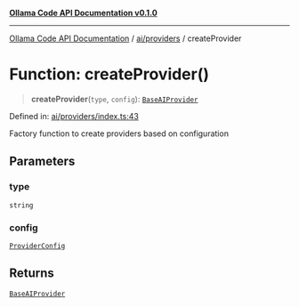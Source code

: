 [**Ollama Code API Documentation v0.1.0**](../../../README.md)

***

[Ollama Code API Documentation](../../../modules.md) / [ai/providers](../README.md) / createProvider

# Function: createProvider()

> **createProvider**(`type`, `config`): [`BaseAIProvider`](../classes/BaseAIProvider.md)

Defined in: [ai/providers/index.ts:43](https://github.com/erichchampion/ollama-code/blob/98a042c8536165fb6d83661d7bd5f5a513c67591/ollama-code/src/ai/providers/index.ts#L43)

Factory function to create providers based on configuration

## Parameters

### type

`string`

### config

[`ProviderConfig`](../interfaces/ProviderConfig.md)

## Returns

[`BaseAIProvider`](../classes/BaseAIProvider.md)
